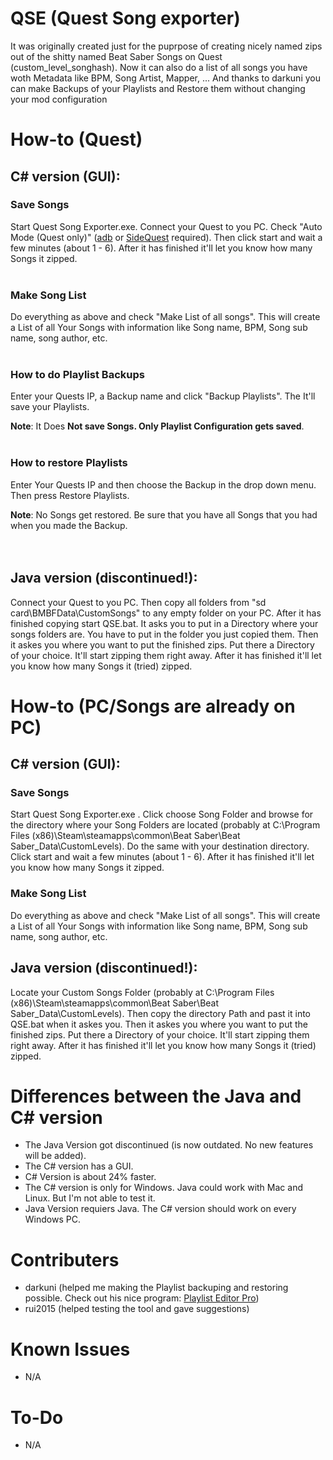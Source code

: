 # QSE (Quest Song exporter)
It was originally created just for the puprpose of creating nicely named zips out of the shitty named Beat Saber Songs on Quest (custom_level_songhash). Now it can also do a list of all songs you have woth Metadata like BPM, Song Artist, Mapper, ... And thanks to darkuni you can make Backups of your Playlists and Restore them without changing your mod configuration

# How-to (Quest)
## C# version (GUI):
### Save Songs
Start Quest Song Exporter.exe. Connect your Quest to you PC. Check "Auto Mode (Quest only)" ([adb](https://developer.android.com/studio/releases/platform-tools) or [SideQuest](https://sidequestvr.com/setup-howto) required). Then click start and wait a few minutes (about 1 - 6). After it has finished it'll let you know how many Songs it zipped.
<br/>
<br/>
### Make Song List
Do everything as above and check "Make List of all songs". This will create a List of all Your Songs with information like Song name, BPM, Song sub name, song author, etc.
<br/>
<br/>
### How to do Playlist Backups
Enter your Quests IP, a Backup name and click "Backup Playlists". The It'll save your Playlists.

**Note**: It Does **Not save Songs. Only Playlist Configuration gets saved**.<br/><br/>
### How to restore Playlists
Enter Your Quests IP and then choose the Backup in the drop down menu. Then press Restore Playlists. 

**Note**: No Songs get restored. Be sure that you have all Songs that you had when you made the Backup.
<br/>
<br/>
<br/>

## Java version (discontinued!): 

Connect your Quest to you PC. Then copy all folders from "sd card\BMBFData\CustomSongs" to any empty folder on your PC. After it has finished copying start QSE.bat. It asks you to put in a Directory where your songs folders are. You have to put in the folder you just copied them. Then it askes you where you want to put the finished zips. Put there a Directory of your choice. It'll start zipping them right away. After it has finished it'll let you know how many Songs it (tried) zipped.

# How-to (PC/Songs are already on PC)
## C# version (GUI):
### Save Songs
Start Quest Song Exporter.exe . Click choose Song Folder and browse for the directory where your Song Folders are located (probably at C:\Program Files (x86)\Steam\steamapps\common\Beat Saber\Beat Saber_Data\CustomLevels). Do the same with your destination directory. Click start and wait a few minutes (about 1 - 6). After it has finished it'll let you know how many Songs it zipped.
### Make Song List
Do everything as above and check "Make List of all songs". This will create a List of all Your Songs with information like Song name, BPM, Song sub name, song author, etc.

## Java version (discontinued!):

Locate your Custom Songs Folder (probably at C:\Program Files (x86)\Steam\steamapps\common\Beat Saber\Beat Saber_Data\CustomLevels). Then copy the directory Path and past it into QSE.bat when it askes you. Then it askes you where you want to put the finished zips. Put there a Directory of your choice. It'll start zipping them right away. After it has finished it'll let you know how many Songs it (tried) zipped.

# Differences between the Java and C# version
- The Java Version got discontinued (is now outdated. No new features will be added).
- The C# version has a GUI.
- C# Version is about 24% faster.
- The C# version is only for Windows. Java could work with Mac and Linux. But I'm not able to test it.
- Java Version requiers Java. The C# version should work on every Windows PC.

# Contributers
- darkuni (helped me making the Playlist backuping and restoring possible. Check out his nice program: [Playlist Editor Pro](https://beatsaberquest.com/bmbf/my-tools/playlist-editor-pro/#:~:text=Playlist%20Editor%20Pro%20is%20a,details%20and%20download%20it%20here.))
- rui2015 (helped testing the tool and gave suggestions)


# Known Issues
- N/A

# To-Do
- N/A
